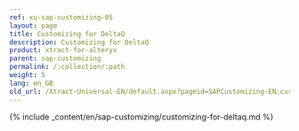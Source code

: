 ```yaml
---
ref: xu-sap-customizing-05
layout: page
title: Customizing for DeltaQ
description: Customizing for DeltaQ
product: xtract-for-alteryx
parent: sap-customizing
permalink: /:collection/:path
weight: 5
lang: en_GB
old_url: /Xtract-Universal-EN/default.aspx?pageid=SAPCustomizing-EN:customizing-for-deltaq
---
```


{% include _content/en/sap-customizing/customizing-for-deltaq.md  %}
